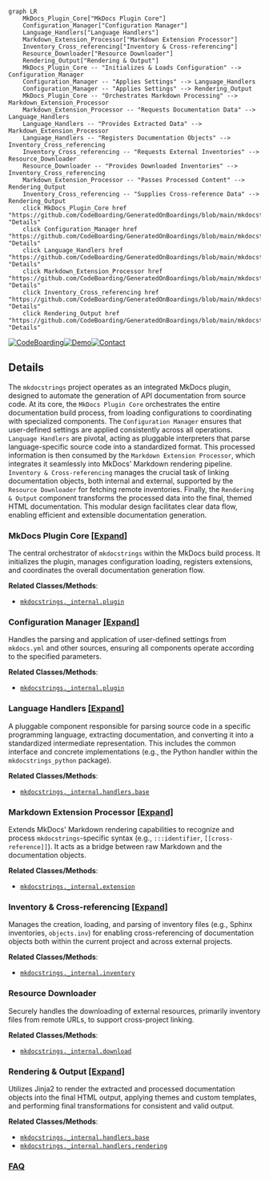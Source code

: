 ```mermaid
graph LR
    MkDocs_Plugin_Core["MkDocs Plugin Core"]
    Configuration_Manager["Configuration Manager"]
    Language_Handlers["Language Handlers"]
    Markdown_Extension_Processor["Markdown Extension Processor"]
    Inventory_Cross_referencing["Inventory & Cross-referencing"]
    Resource_Downloader["Resource Downloader"]
    Rendering_Output["Rendering & Output"]
    MkDocs_Plugin_Core -- "Initializes & Loads Configuration" --> Configuration_Manager
    Configuration_Manager -- "Applies Settings" --> Language_Handlers
    Configuration_Manager -- "Applies Settings" --> Rendering_Output
    MkDocs_Plugin_Core -- "Orchestrates Markdown Processing" --> Markdown_Extension_Processor
    Markdown_Extension_Processor -- "Requests Documentation Data" --> Language_Handlers
    Language_Handlers -- "Provides Extracted Data" --> Markdown_Extension_Processor
    Language_Handlers -- "Registers Documentation Objects" --> Inventory_Cross_referencing
    Inventory_Cross_referencing -- "Requests External Inventories" --> Resource_Downloader
    Resource_Downloader -- "Provides Downloaded Inventories" --> Inventory_Cross_referencing
    Markdown_Extension_Processor -- "Passes Processed Content" --> Rendering_Output
    Inventory_Cross_referencing -- "Supplies Cross-reference Data" --> Rendering_Output
    click MkDocs_Plugin_Core href "https://github.com/CodeBoarding/GeneratedOnBoardings/blob/main/mkdocstrings/MkDocs_Plugin_Core.md" "Details"
    click Configuration_Manager href "https://github.com/CodeBoarding/GeneratedOnBoardings/blob/main/mkdocstrings/Configuration_Manager.md" "Details"
    click Language_Handlers href "https://github.com/CodeBoarding/GeneratedOnBoardings/blob/main/mkdocstrings/Language_Handlers.md" "Details"
    click Markdown_Extension_Processor href "https://github.com/CodeBoarding/GeneratedOnBoardings/blob/main/mkdocstrings/Markdown_Extension_Processor.md" "Details"
    click Inventory_Cross_referencing href "https://github.com/CodeBoarding/GeneratedOnBoardings/blob/main/mkdocstrings/Inventory_Cross_referencing.md" "Details"
    click Rendering_Output href "https://github.com/CodeBoarding/GeneratedOnBoardings/blob/main/mkdocstrings/Rendering_Output.md" "Details"
```

[![CodeBoarding](https://img.shields.io/badge/Generated%20by-CodeBoarding-9cf?style=flat-square)](https://github.com/CodeBoarding/GeneratedOnBoardings)[![Demo](https://img.shields.io/badge/Try%20our-Demo-blue?style=flat-square)](https://www.codeboarding.org/demo)[![Contact](https://img.shields.io/badge/Contact%20us%20-%20contact@codeboarding.org-lightgrey?style=flat-square)](mailto:contact@codeboarding.org)

## Details

The `mkdocstrings` project operates as an integrated MkDocs plugin, designed to automate the generation of API documentation from source code. At its core, the `MkDocs Plugin Core` orchestrates the entire documentation build process, from loading configurations to coordinating with specialized components. The `Configuration Manager` ensures that user-defined settings are applied consistently across all operations. `Language Handlers` are pivotal, acting as pluggable interpreters that parse language-specific source code into a standardized format. This processed information is then consumed by the `Markdown Extension Processor`, which integrates it seamlessly into MkDocs' Markdown rendering pipeline. `Inventory & Cross-referencing` manages the crucial task of linking documentation objects, both internal and external, supported by the `Resource Downloader` for fetching remote inventories. Finally, the `Rendering & Output` component transforms the processed data into the final, themed HTML documentation. This modular design facilitates clear data flow, enabling efficient and extensible documentation generation.

### MkDocs Plugin Core [[Expand]](./MkDocs_Plugin_Core.md)
The central orchestrator of `mkdocstrings` within the MkDocs build process. It initializes the plugin, manages configuration loading, registers extensions, and coordinates the overall documentation generation flow.


**Related Classes/Methods**:

- <a href="https://github.com/mkdocstrings/mkdocstrings/blob/main/src/mkdocstrings/_internal/plugin.py" target="_blank" rel="noopener noreferrer">`mkdocstrings._internal.plugin`</a>


### Configuration Manager [[Expand]](./Configuration_Manager.md)
Handles the parsing and application of user-defined settings from `mkdocs.yml` and other sources, ensuring all components operate according to the specified parameters.


**Related Classes/Methods**:

- <a href="https://github.com/mkdocstrings/mkdocstrings/blob/main/src/mkdocstrings/_internal/plugin.py" target="_blank" rel="noopener noreferrer">`mkdocstrings._internal.plugin`</a>


### Language Handlers [[Expand]](./Language_Handlers.md)
A pluggable component responsible for parsing source code in a specific programming language, extracting documentation, and converting it into a standardized intermediate representation. This includes the common interface and concrete implementations (e.g., the Python handler within the `mkdocstrings_python` package).


**Related Classes/Methods**:

- <a href="https://github.com/mkdocstrings/mkdocstrings/blob/main/src/mkdocstrings/_internal/handlers/base.py" target="_blank" rel="noopener noreferrer">`mkdocstrings._internal.handlers.base`</a>


### Markdown Extension Processor [[Expand]](./Markdown_Extension_Processor.md)
Extends MkDocs' Markdown rendering capabilities to recognize and process `mkdocstrings`-specific syntax (e.g., `:::identifier`, `[[cross-reference]]`). It acts as a bridge between raw Markdown and the documentation objects.


**Related Classes/Methods**:

- <a href="https://github.com/mkdocstrings/mkdocstrings/blob/main/src/mkdocstrings/_internal/extension.py" target="_blank" rel="noopener noreferrer">`mkdocstrings._internal.extension`</a>


### Inventory & Cross-referencing [[Expand]](./Inventory_Cross_referencing.md)
Manages the creation, loading, and parsing of inventory files (e.g., Sphinx inventories, `objects.inv`) for enabling cross-referencing of documentation objects both within the current project and across external projects.


**Related Classes/Methods**:

- <a href="https://github.com/mkdocstrings/mkdocstrings/blob/main/src/mkdocstrings/_internal/inventory.py" target="_blank" rel="noopener noreferrer">`mkdocstrings._internal.inventory`</a>


### Resource Downloader
Securely handles the downloading of external resources, primarily inventory files from remote URLs, to support cross-project linking.


**Related Classes/Methods**:

- <a href="https://github.com/mkdocstrings/mkdocstrings/blob/main/src/mkdocstrings/_internal/download.py" target="_blank" rel="noopener noreferrer">`mkdocstrings._internal.download`</a>


### Rendering & Output [[Expand]](./Rendering_Output.md)
Utilizes Jinja2 to render the extracted and processed documentation objects into the final HTML output, applying themes and custom templates, and performing final transformations for consistent and valid output.


**Related Classes/Methods**:

- <a href="https://github.com/mkdocstrings/mkdocstrings/blob/main/src/mkdocstrings/_internal/handlers/base.py" target="_blank" rel="noopener noreferrer">`mkdocstrings._internal.handlers.base`</a>
- <a href="https://github.com/mkdocstrings/mkdocstrings/blob/main/src/mkdocstrings/_internal/handlers/rendering.py" target="_blank" rel="noopener noreferrer">`mkdocstrings._internal.handlers.rendering`</a>




### [FAQ](https://github.com/CodeBoarding/GeneratedOnBoardings/tree/main?tab=readme-ov-file#faq)